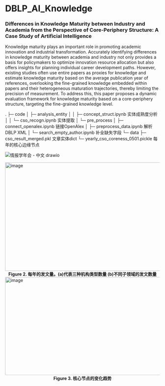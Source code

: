 # DBLP_AI_Knowledge


### Differences in Knowledge Maturity between Industry and Academia from the Perspective of Core-Periphery Structure: A Case Study of Artificial Intelligence

Knowledge maturity plays an important role in promoting academic innovation and industrial transformation. Accurately identifying differences in knowledge maturity between academia and industry not only provides a basis for policymakers to optimize innovation resource allocation but also offers insights for planning individual career development paths. However, existing studies often use entire papers as proxies for knowledge and estimate knowledge maturity based on the average publication year of references, overlooking the fine-grained knowledge embedded within papers and their heterogeneous maturation trajectories, thereby limiting the precision of measurement. To address this, this paper proposes a dynamic evaluation framework for knowledge maturity based on a core-periphery structure, targeting the fine-grained knowledge level. 


.
├─ code
│    ├─ analysis_entity 
│    │    ├─ concept_struct.ipynb     实体成熟度分析
│    │    └─ cso_recogn.ipynb         实体提取
│    └─ pre_process
│           ├─ connect_openalex.ipynb 链接OpenAlex
│           ├─ preprocess_data.ipynb  解析DBLP XML
│           └─ search_empty_author.ipynb 补全缺失字段
└─ data
       ├─ cso_result_merged.pkl       文章实体dict
       └─ yearly_cso_coreness_0501.pickle  每年的核心边缘节点


![情报学年会 - 中文 drawio](https://github.com/user-attachments/assets/73f8116a-7d91-4265-b409-4fb71d62e0f7)


<img width="914" height="354" alt="image" src="https://github.com/user-attachments/assets/78ec0b24-b1e6-4dfa-a654-f045a0f10685" />
<div align="center"><b>Figure 2. 每年的发文量。(a)代表三种机构类型数量 (b)不同子领域的发文数量</b></div>



<img width="855" height="320" alt="image" src="https://github.com/user-attachments/assets/0f8d2e7c-0b62-4a2b-bf9a-3ec9b26b05e9" />
<div align="center"><b>Figure 3. 核心节点的变化趋势</b></div>






